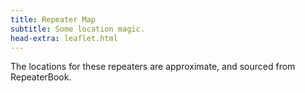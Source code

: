 ```yaml
---
title: Repeater Map
subtitle: Some location magic.
head-extra: leaflet.html
---
```


The locations for these repeaters are approximate, and sourced from RepeaterBook.

<div id="map" style="height: 730px; border-radius: 500px;"></div>

<style>
    .custom-icon {
        background-color: #165a0a;
        border-radius: 50%;
        text-align: center;
        color: white;
    }

    .icon-label {
        line-height: 25px;
        /* Match the height of the icon */
    }
</style>


<script>
var map = L.map('map').setView([47.63, -120], 6);

L.tileLayer('https://tile.openstreetmap.org/{z}/{x}/{y}.png', {
    maxZoom: 19,
    attribution: '&copy; <a href="http://www.openstreetmap.org/copyright">OpenStreetMap</a>'
}).addTo(map);

L.marker([47.6395000000, -122.3693000000], {icon: L.divIcon({className: 'custom-icon', html: "<div class='icon-label'>1</div>", iconSize: [25, 25]}) }).bindPopup('RR# 1 - WW7PSR (146.960)<br>').addTo(map);
L.marker([47.6238400000, -122.3151900000], {icon: L.divIcon({className: 'custom-icon', html: "<div class='icon-label'>2</div>", iconSize: [25, 25]}) }).bindPopup('RR# 2 - WW7PSR (52.870)<br>').addTo(map);
L.marker([46.8354000000, -122.2878000000], {icon: L.divIcon({className: 'custom-icon', html: "<div class='icon-label'>...</div>", iconSize: [25, 25]}) }).bindPopup('RR# 3 - W7PFR (53.410)<br>RR# 4 - W7PFR (443.975)<br>').addTo(map);
L.marker([47.6322000000, -122.3539000000], {icon: L.divIcon({className: 'custom-icon', html: "<div class='icon-label'>5</div>", iconSize: [25, 25]}) }).bindPopup('RR# 5 - WW7SEA (444.425)<br>').addTo(map);
L.marker([47.6370100000, -122.3488000000], {icon: L.divIcon({className: 'custom-icon', html: "<div class='icon-label'>6</div>", iconSize: [25, 25]}) }).bindPopup('RR# 6 - WW7SEA (444.700)<br>').addTo(map);
L.marker([47.6745900000, -122.0539300000], {icon: L.divIcon({className: 'custom-icon', html: "<div class='icon-label'>7</div>", iconSize: [25, 25]}) }).bindPopup('RR# 7 - W7DX (147.000)<br>').addTo(map);
L.marker([48.1247000000, -122.7651000000], {icon: L.divIcon({className: 'custom-icon', html: "<div class='icon-label'>8</div>", iconSize: [25, 25]}) }).bindPopup('RR# 8 - W7JCR (145.150)<br>').addTo(map);
L.marker([48.0402600000, -122.6877500000], {icon: L.divIcon({className: 'custom-icon', html: "<div class='icon-label'>9</div>", iconSize: [25, 25]}) }).bindPopup('RR# 9 - AA7MI (440.725)<br>').addTo(map);
L.marker([47.8614800000, -122.2837100000], {icon: L.divIcon({className: 'custom-icon', html: "<div class='icon-label'>10</div>", iconSize: [25, 25]}) }).bindPopup('RR# 10 - WA7DEM (146.775)<br>').addTo(map);
L.marker([48.1369500000, -121.9814000000], {icon: L.divIcon({className: 'custom-icon', html: "<div class='icon-label'>11</div>", iconSize: [25, 25]}) }).bindPopup('RR# 11 - WA7DEM (146.925)<br>').addTo(map);
L.marker([48.1200000000, -122.2400000000], {icon: L.divIcon({className: 'custom-icon', html: "<div class='icon-label'>12</div>", iconSize: [25, 25]}) }).bindPopup('RR# 12 - WA7DEM (224.380)<br>').addTo(map);
L.marker([47.8329000000, -122.1239700000], {icon: L.divIcon({className: 'custom-icon', html: "<div class='icon-label'>13</div>", iconSize: [25, 25]}) }).bindPopup('RR# 13 - WA7DEM (442.975)<br>').addTo(map);
L.marker([47.7976000000, -122.3124000000], {icon: L.divIcon({className: 'custom-icon', html: "<div class='icon-label'>14</div>", iconSize: [25, 25]}) }).bindPopup('RR# 14 - WA7DEM (443.725)<br>').addTo(map);
L.marker([47.8035000000, -122.3346000000], {icon: L.divIcon({className: 'custom-icon', html: "<div class='icon-label'>15</div>", iconSize: [25, 25]}) }).bindPopup('RR# 15 - WA7DEM (444.025)<br>').addTo(map);
L.marker([48.1225280000, -122.2433800000], {icon: L.divIcon({className: 'custom-icon', html: "<div class='icon-label'>16</div>", iconSize: [25, 25]}) }).bindPopup('RR# 16 - WA7DEM (444.200)<br>').addTo(map);
L.marker([48.2494400000, -122.5691600000], {icon: L.divIcon({className: 'custom-icon', html: "<div class='icon-label'>17</div>", iconSize: [25, 25]}) }).bindPopup('RR# 17 - WA7DEM (444.300)<br>').addTo(map);
L.marker([47.5683800000, -122.2207800000], {icon: L.divIcon({className: 'custom-icon', html: "<div class='icon-label'>...</div>", iconSize: [25, 25]}) }).bindPopup('RR# 18 - W7MIR (147.160)<br>RR# 19 - W7MIR (440.150)<br>').addTo(map);
L.marker([46.1828000000, -122.9578000000], {icon: L.divIcon({className: 'custom-icon', html: "<div class='icon-label'>...</div>", iconSize: [25, 25]}) }).bindPopup('RR# 20 - W7DG (147.100)<br>RR# 22 - W7DG (224.140)<br>RR# 23 - W7DG (444.900)<br>').addTo(map);
L.marker([45.9700000000, -122.6700000000], {icon: L.divIcon({className: 'custom-icon', html: "<div class='icon-label'>21</div>", iconSize: [25, 25]}) }).bindPopup('RR# 21 - W7DG (147.300)<br>').addTo(map);
L.marker([47.7253000000, -122.1189000000], {icon: L.divIcon({className: 'custom-icon', html: "<div class='icon-label'>24</div>", iconSize: [25, 25]}) }).bindPopup('RR# 24 - K6RFK (147.340)<br>').addTo(map);
L.marker([47.7433000000, -122.1259000000], {icon: L.divIcon({className: 'custom-icon', html: "<div class='icon-label'>25</div>", iconSize: [25, 25]}) }).bindPopup('RR# 25 - K6RFK (442.775)<br>').addTo(map);
L.marker([47.2038700000, -122.7956400000], {icon: L.divIcon({className: 'custom-icon', html: "<div class='icon-label'>26</div>", iconSize: [25, 25]}) }).bindPopup('RR# 26 - W7AAO (145.370)<br>').addTo(map);
L.marker([47.2136000000, -122.2653000000], {icon: L.divIcon({className: 'custom-icon', html: "<div class='icon-label'>27</div>", iconSize: [25, 25]}) }).bindPopup('RR# 27 - W7AAO (146.640)<br>').addTo(map);
L.marker([47.1167000000, -121.8925000000], {icon: L.divIcon({className: 'custom-icon', html: "<div class='icon-label'>28</div>", iconSize: [25, 25]}) }).bindPopup('RR# 28 - W7AAO (927.850)<br>').addTo(map);
L.marker([47.2800000000, -122.2900000000], {icon: L.divIcon({className: 'custom-icon', html: "<div class='icon-label'>29</div>", iconSize: [25, 25]}) }).bindPopup('RR# 29 - WA7FW (146.760)<br>').addTo(map);
L.marker([47.3246630000, -122.3260400000], {icon: L.divIcon({className: 'custom-icon', html: "<div class='icon-label'>30</div>", iconSize: [25, 25]}) }).bindPopup('RR# 30 - WA7FW (147.040)<br>').addTo(map);
L.marker([47.3200000000, -122.3300000000], {icon: L.divIcon({className: 'custom-icon', html: "<div class='icon-label'>...</div>", iconSize: [25, 25]}) }).bindPopup('RR# 31 - WA7FW (442.925)<br>RR# 32 - WA7FW (442.950)<br>').addTo(map);
L.marker([48.0066600000, -122.9726700000], {icon: L.divIcon({className: 'custom-icon', html: "<div class='icon-label'>33</div>", iconSize: [25, 25]}) }).bindPopup('RR# 33 - KC7EQO (442.100)<br>').addTo(map);
L.marker([47.5478800000, -122.8073000000], {icon: L.divIcon({className: 'custom-icon', html: "<div class='icon-label'>...</div>", iconSize: [25, 25]}) }).bindPopup('RR# 34 - KC7Z (146.620)<br>RR# 35 - KC7Z (442.650)<br>').addTo(map);
L.marker([47.6021200000, -122.6174600000], {icon: L.divIcon({className: 'custom-icon', html: "<div class='icon-label'>36</div>", iconSize: [25, 25]}) }).bindPopup('RR# 36 - KC7Z (444.075)<br>').addTo(map);
L.marker([47.5087500000, -121.9851900000], {icon: L.divIcon({className: 'custom-icon', html: "<div class='icon-label'>...</div>", iconSize: [25, 25]}) }).bindPopup('RR# 37 - K7NWS (145.330)<br>RR# 38 - K7NWS (224.340)<br>').addTo(map);
L.marker([47.5100000000, -121.9900000000], {icon: L.divIcon({className: 'custom-icon', html: "<div class='icon-label'>39</div>", iconSize: [25, 25]}) }).bindPopup('RR# 39 - K7NWS (442.075)<br>').addTo(map);
L.marker([46.4882000000, -123.2148000000], {icon: L.divIcon({className: 'custom-icon', html: "<div class='icon-label'>...</div>", iconSize: [25, 25]}) }).bindPopup('RR# 40 - K7CH (53.030)<br>RR# 43 - K7CH (927.925)<br>').addTo(map);
L.marker([47.3161550000, -123.3578300000], {icon: L.divIcon({className: 'custom-icon', html: "<div class='icon-label'>41</div>", iconSize: [25, 25]}) }).bindPopup('RR# 41 - K7CH (440.650)<br>').addTo(map);
L.marker([47.3203000000, -122.3386000000], {icon: L.divIcon({className: 'custom-icon', html: "<div class='icon-label'>42</div>", iconSize: [25, 25]}) }).bindPopup('RR# 42 - K7CH (927.250)<br>').addTo(map);
L.marker([47.5417445000, -122.1091650000], {icon: L.divIcon({className: 'custom-icon', html: "<div class='icon-label'>...</div>", iconSize: [25, 25]}) }).bindPopup('RR# 44 - N9VW (443.325)<br>RR# 45 - KC7RAS (147.100)<br>').addTo(map);
L.marker([48.2261900000, -122.5019000000], {icon: L.divIcon({className: 'custom-icon', html: "<div class='icon-label'>46</div>", iconSize: [25, 25]}) }).bindPopup('RR# 46 - W7PIG (147.360)<br>').addTo(map);
L.marker([48.2247000000, -122.4989000000], {icon: L.divIcon({className: 'custom-icon', html: "<div class='icon-label'>47</div>", iconSize: [25, 25]}) }).bindPopup('RR# 47 - W7PIG (223.880)<br>').addTo(map);
L.marker([48.0800000000, -122.3775000000], {icon: L.divIcon({className: 'custom-icon', html: "<div class='icon-label'>48</div>", iconSize: [25, 25]}) }).bindPopup('RR# 48 - W7PIG (441.050)<br>').addTo(map);
L.marker([47.6299300000, -121.9500800000], {icon: L.divIcon({className: 'custom-icon', html: "<div class='icon-label'>49</div>", iconSize: [25, 25]}) }).bindPopup('RR# 49 - WA7TBP (223.960)<br>').addTo(map);
L.marker([47.7600000000, -122.3500000000], {icon: L.divIcon({className: 'custom-icon', html: "<div class='icon-label'>50</div>", iconSize: [25, 25]}) }).bindPopup('RR# 50 - W7AUX (224.020)<br>').addTo(map);
L.marker([47.7561900000, -122.3457500000], {icon: L.divIcon({className: 'custom-icon', html: "<div class='icon-label'>...</div>", iconSize: [25, 25]}) }).bindPopup('RR# 51 - W7AUX (440.300)<br>RR# 53 - W7AUX (927.638)<br>').addTo(map);
L.marker([47.7680000000, -122.3531000000], {icon: L.divIcon({className: 'custom-icon', html: "<div class='icon-label'>52</div>", iconSize: [25, 25]}) }).bindPopup('RR# 52 - W7AUX (442.825)<br>').addTo(map);

</script>
